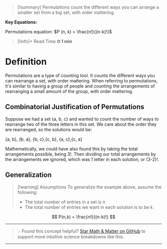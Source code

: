 
> [!summary]
Permutations count the different ways you can arrange a smaller set from a big set, with order mattering. 
> 
**Key Equations:**
> 
Permutations equation:
$P (n, k) = \frac{n!}{(n-k)!}$

>[!info]+ Read Time
**⏱ 1 min**

# Definition 
Permutations are a type of counting tool. It counts the different ways you can rearrange a set, with order mattering. When referring to permutations, it's similar to having a group of people and counting the arrangements of rearranging a small amount of the group, with order mattering.

## Combinatorial Justification of Permutations
Suppose we had a set {a, b, c} and wanted to count the number of ways to rearrange two of the three letters in this set. We care about the order they are rearranged, so the solutions would be:

{a, b}, {b, a}, {b, c},{c, b}, {a, c},{c, a}

Mathematically, we could have also found this by taking the total arrangements possible, being 3!. Then dividing our total arrangements by the arrangements we ignored, which was 1 letter in each solution, or (3-2)!. 

## Generalization 
> [!warning] Assumptions
To generalize the example above, assume the following:
> - The total number of entries in a set is $n$  
> - The total number of entries we want in each solution is to be $k$. 

$$
P(n,k) = \frac{n!}{(n-k)!}
$$


---

> 💡 Found this concept helpful? [Star Math & Matter on GitHub](https://github.com/rajeevphysics/Obsidian-MathMatter) to support more intuitive science breakdowns like this.

---
